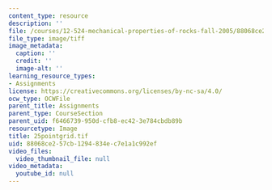 ```yaml
---
content_type: resource
description: ''
file: /courses/12-524-mechanical-properties-of-rocks-fall-2005/88068ce257cb1294834ec7e1a1c992ef_25pointgrid.tif
file_type: image/tiff
image_metadata:
  caption: ''
  credit: ''
  image-alt: ''
learning_resource_types:
- Assignments
license: https://creativecommons.org/licenses/by-nc-sa/4.0/
ocw_type: OCWFile
parent_title: Assignments
parent_type: CourseSection
parent_uid: f6466739-950d-cfb8-ec42-3e784cbdb89b
resourcetype: Image
title: 25pointgrid.tif
uid: 88068ce2-57cb-1294-834e-c7e1a1c992ef
video_files:
  video_thumbnail_file: null
video_metadata:
  youtube_id: null
---
```

